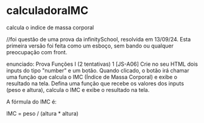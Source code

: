 # calculadoraIMC
calcula o indice de massa corporal

//foi questão de uma prova da infinitySchool, resolvida em 13/09/24.
Esta primeira versão foi feita como um esboço, sem bando ou qualquer preocupação com front.

enunciado:
Prova Funções I (2 tentativas)
1
[JS-A06] Crie no seu HTML dois inputs do tipo "number" e um botão. Quando clicado, o botão irá chamar uma 
função que calcula o IMC (Índice de Massa Corporal) e exibe o resultado na tela. Defina uma função que recebe 
os valores dos inputs (peso e altura), calcula o IMC e exibe o resultado na tela.


A fórmula do IMC é:

IMC = peso / (altura * altura)
